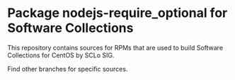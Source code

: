 # Package nodejs-require_optional for Software Collections

This repository contains sources for RPMs that are used
to build Software Collections for CentOS by SCLo SIG.

Find other branches for specific sources.

